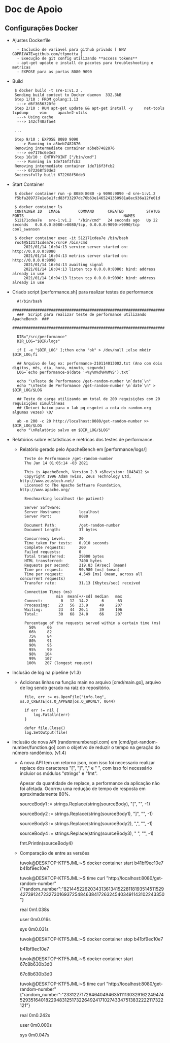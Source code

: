 
# Doc de Apoio

## Configurações Docker

- Ajustes Dockerfile

		- Inclusão de variavel para github privado [ ENV GOPRIVATE=github.com/tfpmotta ]
		- Execução de git config utilizando **access tokens**
		- apt-get update e install de pacotes para troubleshooting e metricas
		- EXPOSE para as portas 8080 9090
		
 - Build 
	
		$ docker build -t sre-1:v1.2 .
		Sending build context to Docker daemon  332.3kB
		Step 1/10 : FROM golang:1.13
		 ---> d6f3656320fe
		Step 2/10 : RUN apt-get update && apt-get install -y     net-tools     tcpdump     vim     apache2-utils
		 ---> Using cache
		 ---> 142cf48afae4
		 
		...
		
		Step 9/10 : EXPOSE 8080 9090
		 ---> Running in a5beb7482876
		Removing intermediate container a5beb7482876
		 ---> ee7176c6e3e3
		Step 10/10 : ENTRYPOINT ["/bin/cmd"]
		 ---> Running in 1de716f3fcb2
		Removing intermediate container 1de716f3fcb2
		 ---> 672268f50de3
		Successfully built 672268f50de3

 - Start Container

		$ docker container run -p 8080:8080 -p 9090:9090 -d sre-1:v1.2
		f5bfa289737e1e6e1fcd83f33297dc70b63e1465241350981a8ac936a12fe01d
		
		$ docker container ls
		CONTAINER ID   IMAGE        COMMAND      CREATED          STATUS          PORTS                                            NAMES
		512171cdea7e   sre-1:v1.2   "/bin/cmd"   24 seconds ago   Up 22 seconds   0.0.0.0:8080->8080/tcp, 0.0.0.0:9090->9090/tcp   cool_swanson
		
		$ docker container exec -it 512171cdea7e /bin/bash
		root@512171cdea7e:/src# /bin/cmd
			2021/01/14 16:04:13 service server started on: http://0.0.0.0:8080
			2021/01/14 16:04:13 metrics server started on: http://0.0.0.0:9090
			2021/01/14 16:04:13 awaiting signal
			2021/01/14 16:04:13 listen tcp 0.0.0.0:8080: bind: address already in use
			2021/01/14 16:04:13 listen tcp 0.0.0.0:9090: bind: address already in use

- Criado script [performance.sh] para realizar testes de performance

		#!/bin/bash
		##########################################################################
		###  Script para realizar teste de performance utilizando ApacheBench  ###
		##########################################################################

		DIR="/src/performance"
		DIR_LOG="$DIR/logs"

		if [ -e "$DIR_LOG" ];then echo "ok" > /dev/null ;else mkdir $DIR_LOG;fi

		## Arquivo de log ex: performance-210114013002.txt (Ano com dois digitos, mês, dia, hora, minuto, segundo)
		LOG=`echo performance-$(date '+%y%m%d%H%M%S').txt`

		echo "\nTeste de Performance /get-random-number \n`date`\n"
		echo "\nTeste de Performance /get-random-number \n`date`\n" > $DIR_LOG/$LOG

		## Teste de carga utilizando um total de 200 requisições com 20 requisições simultâneas
		## (Deixei baixo para o lab pq esgotei a cota do random.org algumas vezes) \0/

		ab -n 200 -c 20 http://localhost:8080/get-random-number >> $DIR_LOG/$LOG
		echo "\nRelatório salvo em $DIR_LOG/$LOG"


- Relatórios sobre estatísticas e métricas dos testes de performance.
	- Relatório gerado pelo ApacheBench em [performance/logs/]

			Teste de Performance /get-random-number 
			Thu Jan 14 01:05:14 -03 2021

			This is ApacheBench, Version 2.3 <$Revision: 1843412 $>
			Copyright 1996 Adam Twiss, Zeus Technology Ltd, http://www.zeustech.net/
			Licensed to The Apache Software Foundation, http://www.apache.org/

			Benchmarking localhost (be patient)

			Server Software:        
			Server Hostname:        localhost
			Server Port:            8080

			Document Path:          /get-random-number
			Document Length:        37 bytes

			Concurrency Level:      20
			Time taken for tests:   0.910 seconds
			Complete requests:      200
			Failed requests:        0
			Total transferred:      29000 bytes
			HTML transferred:       7400 bytes
			Requests per second:    219.83 [#/sec] (mean)
			Time per request:       90.980 [ms] (mean)
			Time per request:       4.549 [ms] (mean, across all concurrent requests)
			Transfer rate:          31.13 [Kbytes/sec] received

			Connection Times (ms)
						  min  mean[+/-sd] median   max
			Connect:        0   12  14.2      6      63
			Processing:    23   56  23.9     49     207
			Waiting:       23   44  20.1     39     196
			Total:         30   68  24.0     66     207

			Percentage of the requests served within a certain time (ms)
			  50%     66
			  66%     82
			  75%     84
			  80%     91
			  90%     95
			  95%     99
			  98%    104
			  99%    107
			 100%    207 (longest request)

- Inclusão de log na pipeline (v1.3)
	- Adicionas linhas na função main no arquivo [cmd/main.go], arquivo de log sendo gerado na raiz do repositório.
	
			file, err := os.OpenFile("info.log", os.O_CREATE|os.O_APPEND|os.O_WRONLY, 0644)

			if err != nil {
				log.Fatalln(err)
			}

			defer file.Close()
			log.SetOutput(file)

			
- Inclusão de nova API (randomnumberapi.com) em [cmd/get-random-number/function.go] com o objetivo de reduzir o tempo na geração do número randômico. (v1.4)

	- A nova API tem um retorno json, com isso foi necessario realizar replace dos caracteres "[", "]", "," e " ", com isso foi necessário incluior os módulos "strings" e "fmt".
	
		Apesar da quantidade de replace, a performance da aplicação não foi afetada. Ocorreu uma redução de tempo de resposta em aproximadamente 80%.
		
		sourceBody1 := strings.Replace(string(sourceBody), "[", "", -1)
		
		sourceBody2 := strings.Replace(string(sourceBody1), "]", "", -1)
		
		sourceBody3 := strings.Replace(string(sourceBody2), ",", "", -1)
		
		sourceBody4 := strings.Replace(string(sourceBody3), " ", "", -1)
		
		fmt.Println(sourceBody4)
		

	- Comparação de entre as versões
	
		tuvok@DESKTOP-KTF5JML:~$ docker container start b41bf9ec10e7
		b41bf9ec10e7
		
		tuvok@DESKTOP-KTF5JML:~$ time curl "http://localhost:8080/get-random-number"
		{"random_number":"82144522620343136134152281181935145115294273912472327301693725484638417263245403491143102243350"}

		real    0m1.038s
		
		user    0m0.016s
		
		sys     0m0.031s
		
		tuvok@DESKTOP-KTF5JML:~$ docker container stop b41bf9ec10e7 
		
		b41bf9ec10e7
		
		tuvok@DESKTOP-KTF5JML:~$ docker container start 67c8b630b3d0
		
		67c8b630b3d0

		tuvok@DESKTOP-KTF5JML:~$ time curl "http://localhost:8080/get-random-number"
		{"random_number":"23312271726464049463511113032916224947452935164018229483125173226492417102743347513832222117322121"}

		real    0m0.242s
		
		user    0m0.000s
		
		sys     0m0.047s

